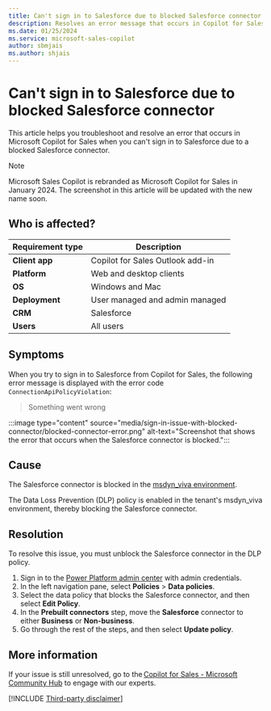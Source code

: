 ```yaml
---
title: Can't sign in to Salesforce due to blocked Salesforce connector
description: Resolves an error message that occurs in Copilot for Sales when you can't sign in to Salesforce due to a blocked Salesforce connector.
ms.date: 01/25/2024
ms.service: microsoft-sales-copilot
author: sbmjais
ms.author: shjais
---
```

# Can't sign in to Salesforce due to blocked Salesforce connector

This article helps you troubleshoot and resolve an error that occurs in Microsoft Copilot for Sales when you can't sign in to Salesforce due to a blocked Salesforce connector.

> [!NOTE]
> Microsoft Sales Copilot is rebranded as Microsoft Copilot for Sales in January 2024. The screenshot in this article will be updated with the new name soon.

## Who is affected?

| Requirement type |Description  |
|---------|---------|
|**Client app**     |  Copilot for Sales Outlook add-in        |
|**Platform**     | Web and desktop clients         |
|**OS**     | Windows and Mac         |
|**Deployment**     | User managed and admin managed       |
|**CRM**     | Salesforce        |
|**Users**     | All users  |

## Symptoms

When you try to sign in to Salesforce from Copilot for Sales, the following error message is displayed with the error code `ConnectionApiPolicyViolation`:

> Something went wrong

:::image type="content" source="media/sign-in-issue-with-blocked-connector/blocked-connector-error.png" alt-text="Screenshot that shows the error that occurs when the Salesforce connector is blocked.":::

## Cause

The Salesforce connector is blocked in the [msdyn_viva environment](/microsoft-sales-copilot/data-handling#copilot-for-sales-dataverse-and-your-crm).

The Data Loss Prevention (DLP) policy is enabled in the tenant's msdyn_viva environment, thereby blocking the Salesforce connector.

## Resolution

To resolve this issue, you must unblock the Salesforce connector in the DLP policy.

1. Sign in to the [Power Platform admin center](https://admin.powerplatform.microsoft.com/) with admin credentials.
1. In the left navigation pane, select **Policies** > **Data policies**.
1. Select the data policy that blocks the Salesforce connector, and then select **Edit Policy**.
1. In the **Prebuilt connectors** step, move the **Salesforce** connector to either **Business** or **Non-business**.
1. Go through the rest of the steps, and then select **Update policy**.

## More information

If your issue is still unresolved, go to the [Copilot for Sales - Microsoft Community Hub](https://techcommunity.microsoft.com/t5/viva-sales/bd-p/VivaSales) to engage with our experts.

[!INCLUDE [Third-party disclaimer](../../includes/third-party-disclaimer.md)]
